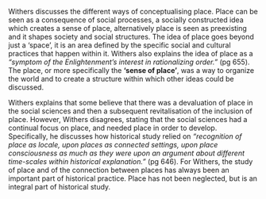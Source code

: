Withers discusses the different ways of conceptualising place.  Place can be seen as a consequence of social processes, a socially constructed idea which creates a sense of place, alternatively place is seen as preexisting and it shapes society and social structures.  The idea of place goes beyond just a ‘space’, it is an area defined by the specific social and cultural practices that happen within it.  Withers also explains the idea of place as a *“symptom of the Enlightenment’s interest in rationalizing order.”* (pg 655).  The place, or more specifically the **‘sense of place’**, was a way to organize the world and to create a structure within which other ideas could be discussed.


Withers explains that some believe that there was a devaluation of place in the social sciences and then a subsequent revitalisation of the inclusion of place.  However, Withers disagrees, stating that the social sciences had a continual focus on place, and needed place in order to develop.  Specifically, he discusses how historical study relied on *“recognition of place as locale, upon places as connected settings, upon place consciousness as much as they were upon an argument about different time-scales within historical explanation.”* (pg 646).  For Withers, the study of place and of the connection between places has always been an important part of historical practice.  Place has not been neglected, but is an integral part of historical study.

